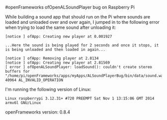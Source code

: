 #openFrameworks ofOpenALSoundPlayer bug on Raspberry Pi

While building a sound app that should run on the Pi where sounds are loaded and unloaded over and over again, I jumped in to the following error when trying to load the same sound after unloading it:

```
[notice ] ofApp: Creating new player at 0.001927

...Here the sound is being played for 2 seconds and once it stops, it is being unloaded and then loaded in again...

[notice ] ofApp: Removing player at 2.8134
[notice ] ofApp: Creating new player at 2.81569
[ error ] ofOpenALSoundPlayer: loadSound(): couldn't create stereo buffers for "/home/pi/openFrameworks/apps/myApps/ALSoundPlayerBug/bin/data/sound.wav": 40964 AL_INVALID_OPERATION
```

I'm running the following version of Linux:

```
Linux raspberrypi 3.12.31+ #720 PREEMPT Sat Nov 1 13:15:06 GMT 2014 armv6l GNU/Linux
```

openFrameworks version: 0.8.4